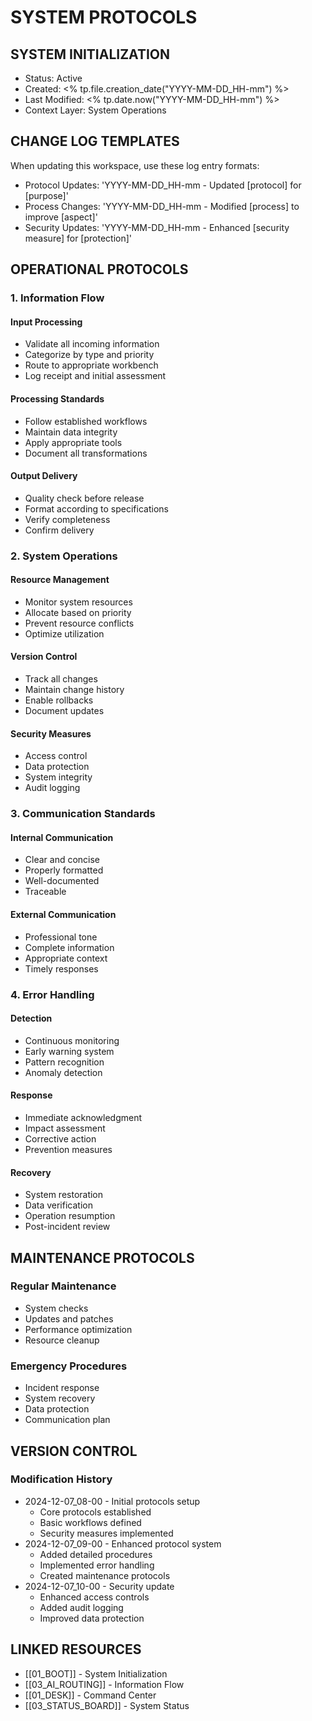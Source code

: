 # SYSTEM PROTOCOLS

## SYSTEM INITIALIZATION
- Status: Active
- Created: <% tp.file.creation_date("YYYY-MM-DD_HH-mm") %>
- Last Modified: <% tp.date.now("YYYY-MM-DD_HH-mm") %>
- Context Layer: System Operations

## CHANGE LOG TEMPLATES
When updating this workspace, use these log entry formats:
- Protocol Updates: 'YYYY-MM-DD_HH-mm - Updated [protocol] for [purpose]'
- Process Changes: 'YYYY-MM-DD_HH-mm - Modified [process] to improve [aspect]'
- Security Updates: 'YYYY-MM-DD_HH-mm - Enhanced [security measure] for [protection]'

## OPERATIONAL PROTOCOLS

### 1. Information Flow
#### Input Processing
- Validate all incoming information
- Categorize by type and priority
- Route to appropriate workbench
- Log receipt and initial assessment

#### Processing Standards
- Follow established workflows
- Maintain data integrity
- Apply appropriate tools
- Document all transformations

#### Output Delivery
- Quality check before release
- Format according to specifications
- Verify completeness
- Confirm delivery

### 2. System Operations
#### Resource Management
- Monitor system resources
- Allocate based on priority
- Prevent resource conflicts
- Optimize utilization

#### Version Control
- Track all changes
- Maintain change history
- Enable rollbacks
- Document updates

#### Security Measures
- Access control
- Data protection
- System integrity
- Audit logging

### 3. Communication Standards
#### Internal Communication
- Clear and concise
- Properly formatted
- Well-documented
- Traceable

#### External Communication
- Professional tone
- Complete information
- Appropriate context
- Timely responses

### 4. Error Handling
#### Detection
- Continuous monitoring
- Early warning system
- Pattern recognition
- Anomaly detection

#### Response
- Immediate acknowledgment
- Impact assessment
- Corrective action
- Prevention measures

#### Recovery
- System restoration
- Data verification
- Operation resumption
- Post-incident review

## MAINTENANCE PROTOCOLS
### Regular Maintenance
- System checks
- Updates and patches
- Performance optimization
- Resource cleanup

### Emergency Procedures
- Incident response
- System recovery
- Data protection
- Communication plan

## VERSION CONTROL
### Modification History
- 2024-12-07_08-00 - Initial protocols setup
  - Core protocols established
  - Basic workflows defined
  - Security measures implemented
- 2024-12-07_09-00 - Enhanced protocol system
  - Added detailed procedures
  - Implemented error handling
  - Created maintenance protocols
- 2024-12-07_10-00 - Security update
  - Enhanced access controls
  - Added audit logging
  - Improved data protection

## LINKED RESOURCES
- [[01_BOOT]] - System Initialization
- [[03_AI_ROUTING]] - Information Flow
- [[01_DESK]] - Command Center
- [[03_STATUS_BOARD]] - System Status